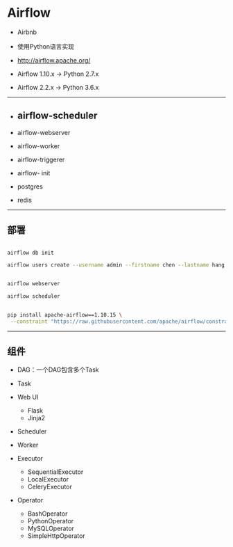# Airflow

- Airbnb


- 使用Python语言实现


- http://airflow.apache.org/
- Airflow 1.10.x -> Python 2.7.x
- Airflow 2.2.x -> Python 3.6.x


---

- airflow-scheduler
    -

- airflow-webserver


- airflow-worker
- airflow-triggerer
- airflow- init
- postgres
- redis

---
## 部署
```sh

airflow db init

airflow users create --username admin --firstname chen --lastname hang --role Admin --email admin@airflow.com


airflow webserver

airflow scheduler

```

```sh

pip install apache-airflow==1.10.15 \
 --constraint "https://raw.githubusercontent.com/apache/airflow/constraints-1.10.15/constraints-3.6.txt"
```


---
## 组件

- DAG：一个DAG包含多个Task

- Task

- Web UI
    - Flask
    - Jinja2

- Scheduler
- Worker

- Executor
    - SequentialExecutor
    - LocalExecutor
    - CeleryExecutor



- Operator
    - BashOperator
    - PythonOperator
    - MySQLOperator
    - SimpleHttpOperator